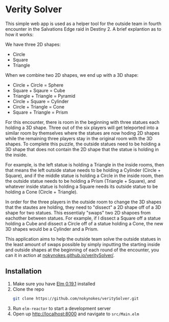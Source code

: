 # Verity Solver

This simple web app is used as a helper tool for the outside team in fourth encounter in the Salvations Edge raid in Destiny 2. A brief explantion as to how it works:

We have three 2D shapes:
* Circle
* Square
* Triangle

When we combine two 2D shapes, we end up with a 3D shape:
* Circle + Circle = Sphere
* Square + Sqaure = Cube
* Triangle + Triangle = Pyramid
* Circle + Square = Cylinder
* Circle + Triangle = Cone
* Square + Triangle = Prism

For this encounter, there is room in the beginning with three statues each holding a 3D shape. Three out of the six players will get teleported into a similar room by themselves where the statues are now hoding 2D shapes while the remaining three players stay in the original room with the 3D shapes. To complete this puzzle, the outside statues need to be holding a 3D shape that does not contain the 2D shape that the statue is holding in the inside.

For example, is the left statue is holding a Triangle in the inside rooms, then that means the left outside statue needs to be holding a Cylinder (Circle + Square), and if the middle statue is holding a Circle in the inside room, then the outside statue needs to be holding a Prism (Triangle + Square), and whatever inside statue is holding a Square needs its outside statue to be holding a Cone (Circle + Triangle).

In order for the three players in the outside room to change the 3D shapes that the stautes are holding, they need to "dissect" a 2D shape off of a 3D shape for two statues. This essentialy "swaps" two 2D shapoes from eachother between statues. For example, if I dissect a Square off a statue holding a Cube and dissect a Circle off of a statue holding a Cone, the new 3D shapes would be a Cylinder and a Prism. 

This application aims to help the outside team solve the outside statues in the least amount of swaps possible by simply inputting the starting inside and outside shapes at the beginning of each round of the encounter, you can it in action at [nokynokes.github.io/veritySolver/](https://nokynokes.github.io/veritySolver/).

## Installation
1. Make sure you have [Elm 0.19.1](https://guide.elm-lang.org/install/elm.html) installed 
2. Clone the repo
   ```sh
   git clone https://github.com/nokynokes/veritySolver.git
   ```
3. Run ```elm-reactor``` to start a development server
4. Open up [http://localhost:8000](http://localhost:8000) and navigate to `src/Main.elm`

